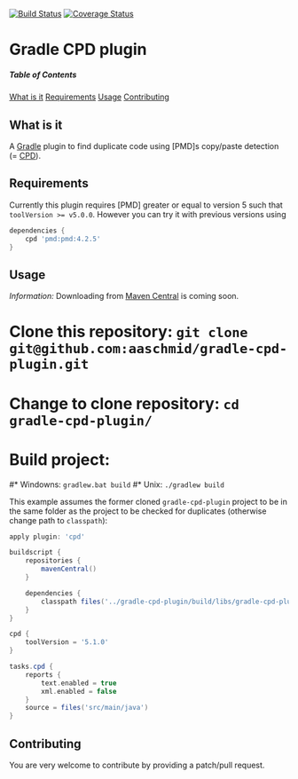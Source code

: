 [![Build Status](https://travis-ci.org/aaschmid/gradle-cpd-plugin.png?branch=master)](https://travis-ci.org/aaschmid/gradle-cpd-plugin)
[![Coverage Status](https://coveralls.io/repos/aaschmid/gradle-cpd-plugin/badge.png?branch=master)](https://coveralls.io/r/aaschmid/gradle-cpd-plugin)


Gradle CPD plugin
=================

##### Table of Contents
[What is it](#what-is-it)
[Requirements](#requirements)
[Usage](#usage)
[Contributing](#contributing)


What is it
----------

A [Gradle](http://gradle.org) plugin to find duplicate code using [PMD]s copy/paste detection (= [CPD](http://pmd.sourceforge.net/cpd-usage.html)).


Requirements
------------

Currently this plugin requires [PMD] greater or equal to version 5 such that ```toolVersion >= v5.0.0```. However you can try it with previous versions using

```groovy
dependencies {
    cpd 'pmd:pmd:4.2.5'
}
```


Usage
-----

*Information:* Downloading from [Maven Central](http://search.maven.org/) is coming soon.

# Clone this repository: ```git clone git@github.com:aaschmid/gradle-cpd-plugin.git```
# Change to clone repository: ```cd gradle-cpd-plugin/```
# Build project:
#* Windowns: ```gradlew.bat build```
#* Unix: ```./gradlew build```

This example assumes the former cloned ```gradle-cpd-plugin``` project to be in the same folder as the project to be checked for duplicates (otherwise change path to ```classpath```):

```groovy
apply plugin: 'cpd'

buildscript {
    repositories {
        mavenCentral()
    }

    dependencies {
        classpath files('../gradle-cpd-plugin/build/libs/gradle-cpd-plugin-0.1.jar')
    }
}

cpd {
    toolVersion = '5.1.0'
}

tasks.cpd {
    reports {
        text.enabled = true
        xml.enabled = false
    }
    source = files('src/main/java')
}
```


Contributing
------------

You are very welcome to contribute by providing a patch/pull request.
